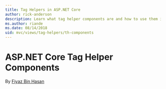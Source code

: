 ```yaml
---
title: Tag Helpers in ASP.NET Core
author: rick-anderson
description: Learn what tag helper components are and how to use them in ASP.NET Core.
ms.author: riande
ms.date: 08/14/2018
uid: mvc/views/tag-helpers/th-components
---
```


# ASP.NET Core Tag Helper Components

By [Fiyaz Bin Hasan](https://github.com/fiyazbinhasan) 
